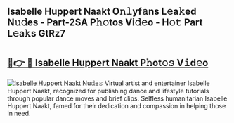 ## Isabelle Huppert Naakt O𝚗𝚕yf𝚊ns L𝚎a𝚔ed N𝚞𝚍es - Part-2SA P𝚑𝚘tos Vi𝚍𝚎o - H𝚘𝚝 Part L𝚎a𝚔s GtRz7

# <h2><a href="http://kfbtjh.oniu.top/?m=Isabelle+Huppert+Naakt">🔗👉 🔴 Isabelle Huppert Naakt P𝚑ot𝚘𝚜 V𝚒d𝚎o</a></h2>

[![Isabelle Huppert Naakt Nu𝚍e𝚜](https://i.imgur.com/0qMVB7G.gif)](http://kfbtjh.oniu.top/?m=Isabelle+Huppert+Naakt)
Virtual artist and entertainer Isabelle Huppert Naakt, recognized for publishing dance and lifestyle tutorials through popular dance moves and brief clips. Selfless humanitarian Isabelle Huppert Naakt, famed for their dedication and compassion in helping those in need.  
